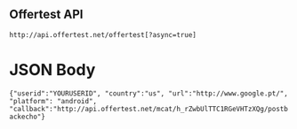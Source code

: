 ## Offertest API

``http://api.offertest.net/offertest[?async=true]``


# JSON Body

``{"userid":"YOURUSERID", "country":"us", "url":"http://www.google.pt/", "platform": "android", "callback":"http://api.offertest.net/mcat/h_rZwbUlTTC1RGeVHTzXQg/postbackecho"}``



